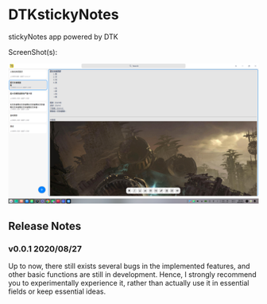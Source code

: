 # DTKstickyNotes
stickyNotes app powered by DTK

ScreenShot(s):

![DTKstickyNotes_v0.0.1-2.png](resources/DTKstickyNotes_v0.0.1-2.png)

## Release Notes

### v0.0.1	2020/08/27

Up to now, there still exists several bugs in the implemented features, and other basic functions are still in development. Hence, I strongly recommend you to experimentally experience it, rather than actually use it in essential fields or keep essential ideas.